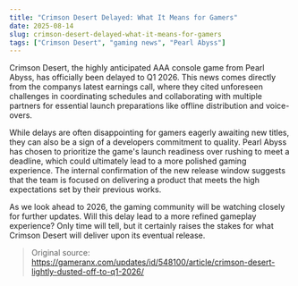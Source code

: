 ```yaml
---
title: "Crimson Desert Delayed: What It Means for Gamers"
date: 2025-08-14
slug: crimson-desert-delayed-what-it-means-for-gamers
tags: ["Crimson Desert", "gaming news", "Pearl Abyss"]
---
```


Crimson Desert, the highly anticipated AAA console game from Pearl Abyss, has officially been delayed to Q1 2026. This news comes directly from the companys latest earnings call, where they cited unforeseen challenges in coordinating schedules and collaborating with multiple partners for essential launch preparations like offline distribution and voice-overs.

While delays are often disappointing for gamers eagerly awaiting new titles, they can also be a sign of a developers commitment to quality. Pearl Abyss has chosen to prioritize the game's launch readiness over rushing to meet a deadline, which could ultimately lead to a more polished gaming experience. The internal confirmation of the new release window suggests that the team is focused on delivering a product that meets the high expectations set by their previous works.

As we look ahead to 2026, the gaming community will be watching closely for further updates. Will this delay lead to a more refined gameplay experience? Only time will tell, but it certainly raises the stakes for what Crimson Desert will deliver upon its eventual release.
> Original source: https://gameranx.com/updates/id/548100/article/crimson-desert-lightly-dusted-off-to-q1-2026/